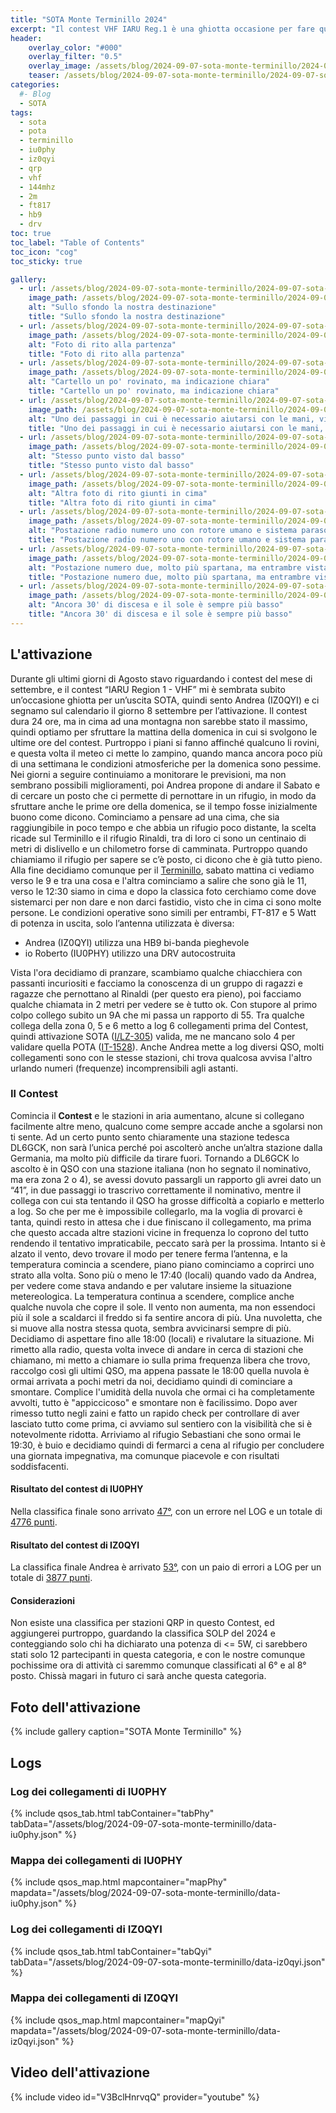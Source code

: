 ```yaml
---
title: "SOTA Monte Terminillo 2024"
excerpt: "Il contest VHF IARU Reg.1 è una ghiotta occasione per fare qualche QSO in VHF"
header: 
    overlay_color: "#000"
    overlay_filter: "0.5"
    overlay_image: /assets/blog/2024-09-07-sota-monte-terminillo/2024-09-07-sota-monte-terminillo-teaser.jpg
    teaser: /assets/blog/2024-09-07-sota-monte-terminillo/2024-09-07-sota-monte-terminillo-teaser.jpg
categories:
  #- Blog
  - SOTA
tags:
  - sota
  - pota
  - terminillo
  - iu0phy
  - iz0qyi
  - qrp
  - vhf
  - 144mhz
  - 2m
  - ft817
  - hb9
  - drv
toc: true
toc_label: "Table of Contents"
toc_icon: "cog"
toc_sticky: true

gallery:
  - url: /assets/blog/2024-09-07-sota-monte-terminillo/2024-09-07-sota-monte-terminillo-01.jpg
    image_path: /assets/blog/2024-09-07-sota-monte-terminillo/2024-09-07-sota-monte-terminillo-01-th.jpg
    alt: "Sullo sfondo la nostra destinazione"
    title: "Sullo sfondo la nostra destinazione"
  - url: /assets/blog/2024-09-07-sota-monte-terminillo/2024-09-07-sota-monte-terminillo-02.jpg
    image_path: /assets/blog/2024-09-07-sota-monte-terminillo/2024-09-07-sota-monte-terminillo-02-th.jpg
    alt: "Foto di rito alla partenza"
    title: "Foto di rito alla partenza"
  - url: /assets/blog/2024-09-07-sota-monte-terminillo/2024-09-07-sota-monte-terminillo-03.jpg
    image_path: /assets/blog/2024-09-07-sota-monte-terminillo/2024-09-07-sota-monte-terminillo-03-th.jpg
    alt: "Cartello un po' rovinato, ma indicazione chiara"
    title: "Cartello un po' rovinato, ma indicazione chiara"
  - url: /assets/blog/2024-09-07-sota-monte-terminillo/2024-09-07-sota-monte-terminillo-04.jpg
    image_path: /assets/blog/2024-09-07-sota-monte-terminillo/2024-09-07-sota-monte-terminillo-04-th.jpg
    alt: "Uno dei passaggi in cui è necessario aiutarsi con le mani, visto dall'alto"
    title: "Uno dei passaggi in cui è necessario aiutarsi con le mani, visto dall'alto"
  - url: /assets/blog/2024-09-07-sota-monte-terminillo/2024-09-07-sota-monte-terminillo-05.jpg
    image_path: /assets/blog/2024-09-07-sota-monte-terminillo/2024-09-07-sota-monte-terminillo-05-th.jpg
    alt: "Stesso punto visto dal basso"
    title: "Stesso punto visto dal basso"
  - url: /assets/blog/2024-09-07-sota-monte-terminillo/2024-09-07-sota-monte-terminillo-06.jpg
    image_path: /assets/blog/2024-09-07-sota-monte-terminillo/2024-09-07-sota-monte-terminillo-06-th.jpg
    alt: "Altra foto di rito giunti in cima"
    title: "Altra foto di rito giunti in cima"
  - url: /assets/blog/2024-09-07-sota-monte-terminillo/2024-09-07-sota-monte-terminillo-07.jpg
    image_path: /assets/blog/2024-09-07-sota-monte-terminillo/2024-09-07-sota-monte-terminillo-07-th.jpg
    alt: "Postazione radio numero uno con rotore umano e sistema parasole"
    title: "Postazione radio numero uno con rotore umano e sistema parasole"
  - url: /assets/blog/2024-09-07-sota-monte-terminillo/2024-09-07-sota-monte-terminillo-08.jpg
    image_path: /assets/blog/2024-09-07-sota-monte-terminillo/2024-09-07-sota-monte-terminillo-08-th.jpg
    alt: "Postazione numero due, molto più spartana, ma entrambre vista dirupo"
    title: "Postazione numero due, molto più spartana, ma entrambre vista dirupo"
  - url: /assets/blog/2024-09-07-sota-monte-terminillo/2024-09-07-sota-monte-terminillo-09.jpg
    image_path: /assets/blog/2024-09-07-sota-monte-terminillo/2024-09-07-sota-monte-terminillo-09-th.jpg
    alt: "Ancora 30' di discesa e il sole è sempre più basso"
    title: "Ancora 30' di discesa e il sole è sempre più basso"
---
```


## L'attivazione

Durante gli ultimi giorni di Agosto stavo riguardando i contest del mese di settembre, e il contest “IARU Region 1 - VHF” mi è sembrata subito un’occasione ghiotta per un’uscita SOTA, quindi sento Andrea (IZ0QYI) e ci segnamo sul calendario il giorno 8 settembre per l’attivazione. Il contest dura 24 ore, ma in cima ad una montagna non sarebbe stato il massimo, quindi optiamo per sfruttare la mattina della domenica in cui si svolgono le ultime ore del contest.
Purtroppo i piani si fanno affinché qualcuno li rovini, e questa volta il meteo ci mette lo zampino, quando manca ancora poco più di una settimana le condizioni atmosferiche per la domenica sono pessime. Nei giorni a seguire continuiamo a monitorare le previsioni, ma non sembrano possibili miglioramenti, poi Andrea propone di andare il Sabato e di cercare un posto che ci permette di pernottare in un rifugio, in modo da sfruttare anche le prime ore della domenica, se il tempo fosse inizialmente buono come dicono.
Cominciamo a pensare ad una cima, che sia raggiungibile in poco tempo e che abbia un rifugio poco distante, la scelta ricade sul Terminillo e il rifugio Rinaldi, tra di loro ci sono un centinaio di metri di dislivello e un chilometro forse di camminata. Purtroppo quando chiamiamo il rifugio per sapere se c’è posto, ci dicono che è già tutto pieno.
Alla fine decidiamo comunque per il [Terminillo](https://it.wikipedia.org/wiki/Monte_Terminillo), sabato mattina ci vediamo verso le 9 e tra una cosa e l'altra cominciamo a salire che sono già le 11, verso le 12:30 siamo in cima e dopo la classica foto cerchiamo come dove sistemarci per non dare e non darci fastidio, visto che in cima ci sono molte persone.
Le condizioni operative sono simili per entrambi, FT-817 e 5 Watt di potenza in uscita, solo l’antenna utilizzata è diversa:

- Andrea (IZ0QYI) utilizza una HB9 bi-banda pieghevole
- io Roberto (IU0PHY) utilizzo una DRV autocostruita

Vista l'ora decidiamo di pranzare, scambiamo qualche chiacchiera con passanti incuriositi e facciamo la conoscenza di un gruppo di ragazzi e ragazze che pernottano al Rinaldi (per questo era pieno), poi facciamo qualche chiamata in 2 metri per vedere se è tutto ok.
Con stupore al primo colpo collego subito un 9A che mi passa un rapporto di 55. Tra qualche collega della zona 0, 5 e 6 metto a log 6 collegamenti prima del Contest, quindi attivazione SOTA ([I/LZ-305](https://sotl.as/summits/I/LZ-305)) valida, me ne mancano solo 4 per validare quella POTA ([IT-1528](https://pota.app/#/park/IT-1528)).
Anche Andrea mette a log diversi QSO, molti collegamenti sono con le stesse stazioni, chi trova qualcosa avvisa l'altro urlando numeri (frequenze) incomprensibili agli astanti.

### Il Contest

Comincia il **Contest** e le stazioni in aria aumentano, alcune si collegano facilmente altre meno, qualcuno come sempre accade anche a sgolarsi non ti sente.
Ad un certo punto sento chiaramente una stazione tedesca DL6GCK, non sarà l’unica perché poi ascolterò anche un’altra stazione dalla Germania, ma molto più difficile da tirare fuori. Tornando a DL6GCK lo ascolto è in QSO con una stazione italiana (non ho segnato il nominativo, ma era zona 2 o 4), se avessi dovuto passargli un rapporto gli avrei dato un “41”, in due passaggi io trascrivo correttamente il nominativo, mentre il collega con cui sta tentando il QSO ha grosse difficoltà a copiarlo e metterlo a log. So che per me è impossibile collegarlo, ma la voglia di provarci è tanta, quindi resto in attesa che i due finiscano il collegamento, ma prima che questo accada altre stazioni vicine in frequenza lo coprono del tutto rendendo il tentativo impraticabile, peccato sarà per la prossima.
Intanto si è alzato il vento, devo trovare il modo per tenere ferma l’antenna, e la temperatura comincia a scendere, piano piano cominciamo a coprirci uno strato alla volta. Sono più o meno le 17:40 (locali) quando vado da Andrea, per vedere come stava andando e per valutare insieme la situazione metereologica. La temperatura continua a scendere, complice anche qualche nuvola che copre il sole. Il vento non aumenta, ma non essendoci più il sole a scaldarci il freddo si fa sentire ancora di più. Una nuvoletta, che si muove alla nostra stessa quota, sembra avvicinarsi sempre di più. Decidiamo di aspettare fino alle 18:00 (locali) e rivalutare la situazione.
Mi rimetto alla radio, questa volta invece di andare in cerca di stazioni che chiamano, mi metto a chiamare io sulla prima frequenza libera che trovo, raccolgo così gli ultimi QSO, ma appena passate le 18:00 quella nuvola è ormai arrivata a pochi metri da noi, decidiamo quindi di cominciare a smontare.
Complice l'umidità della nuvola che ormai ci ha completamente avvolti, tutto è "appiccicoso" e smontare non è facilissimo. Dopo aver rimesso tutto negli zaini e fatto un rapido check per controllare di aver lasciato tutto come prima, ci avviamo sul sentiero con la visibilità che si è notevolmente ridotta.
Arriviamo al rifugio Sebastiani che sono ormai le 19:30, è buio e decidiamo quindi di fermarci a cena al rifugio per concludere una giornata impegnativa, ma comunque piacevole e con risultati soddisfacenti.

#### Risultato del contest di IU0PHY

Nella classifica finale sono arrivato [47°](https://contest.ari.it/user_testa_classifiche.php?id=44&cat=LP#:~:text=47-,IU0PHY,-JN62LL), con un errore nel LOG e un totale di [4776 punti](https://contest.ari.it/report_errori.php?idc=44&cat=LP&call=IU0PHY).

#### Risultato del contest di IZ0QYI

La classifica finale Andrea è arrivato [53°](https://contest.ari.it/user_testa_classifiche.php?id=44&cat=LP#:~:text=53-,IZ0QYI,-JN62LL), con un paio di errori a LOG per un totale di [3877 punti](https://contest.ari.it/report_errori.php?idc=44&cat=LP&call=IZ0QYI).

#### Considerazioni

Non esiste una classifica per stazioni QRP in questo Contest, ed aggiungerei purtroppo, guardando la classifica SOLP del 2024 e conteggiando solo chi ha dichiarato una potenza di <= 5W, ci sarebbero stati solo 12 partecipanti in questa categoria, e con le nostre comunque pochissime ora di attività ci saremmo comunque classificati al 6° e al 8° posto. Chissà magari in futuro ci sarà anche questa categoria.

## Foto dell'attivazione

{% include gallery caption="SOTA Monte Terminillo" %}

## Logs

### Log dei collegamenti di IU0PHY

{% include qsos_tab.html tabContainer="tabPhy" tabData="/assets/blog/2024-09-07-sota-monte-terminillo/data-iu0phy.json" %}

### Mappa dei collegamenti di IU0PHY

{% include qsos_map.html mapcontainer="mapPhy" mapdata="/assets/blog/2024-09-07-sota-monte-terminillo/data-iu0phy.json" %}

### Log dei collegamenti di IZ0QYI

{% include qsos_tab.html tabContainer="tabQyi" tabData="/assets/blog/2024-09-07-sota-monte-terminillo/data-iz0qyi.json" %}

### Mappa dei collegamenti di IZ0QYI

{% include qsos_map.html mapcontainer="mapQyi" mapdata="/assets/blog/2024-09-07-sota-monte-terminillo/data-iz0qyi.json" %}

## Video dell'attivazione

{% include video id="V3BclHnrvqQ" provider="youtube" %}
